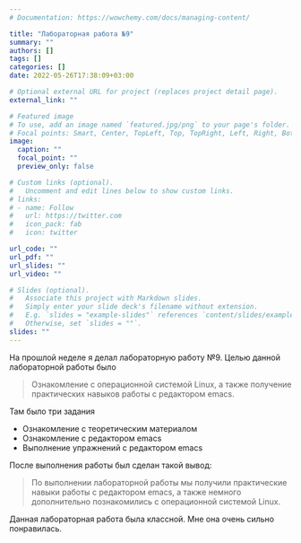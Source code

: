 ```yaml
---
# Documentation: https://wowchemy.com/docs/managing-content/

title: "Лабораторная работа №9"
summary: ""
authors: []
tags: []
categories: []
date: 2022-05-26T17:38:09+03:00

# Optional external URL for project (replaces project detail page).
external_link: ""

# Featured image
# To use, add an image named `featured.jpg/png` to your page's folder.
# Focal points: Smart, Center, TopLeft, Top, TopRight, Left, Right, BottomLeft, Bottom, BottomRight.
image:
  caption: ""
  focal_point: ""
  preview_only: false

# Custom links (optional).
#   Uncomment and edit lines below to show custom links.
# links:
# - name: Follow
#   url: https://twitter.com
#   icon_pack: fab
#   icon: twitter

url_code: ""
url_pdf: ""
url_slides: ""
url_video: ""

# Slides (optional).
#   Associate this project with Markdown slides.
#   Simply enter your slide deck's filename without extension.
#   E.g. `slides = "example-slides"` references `content/slides/example-slides.md`.
#   Otherwise, set `slides = ""`.
slides: ""
---
```


На прошлой неделе я делал лабораторную работу №9. Целью данной лабораторной работы было 
> Ознакомление с операционной системой Linux, а также получение практических навыков работы с редактором emacs.

Там было три задания

- Ознакомление с теоретическим материалом
- Ознакомление с редактором emacs
- Выполнение упражнений с редактором emacs

После выполнения работы был сделан такой вывод:
> По выполнении лабораторной работы мы получили практические навыки работы с редактором emacs, а также немного дополнительно познакомились с операционной системой Linux.

Данная лабораторная работа была классной. Мне она очень сильно понравилась. 

